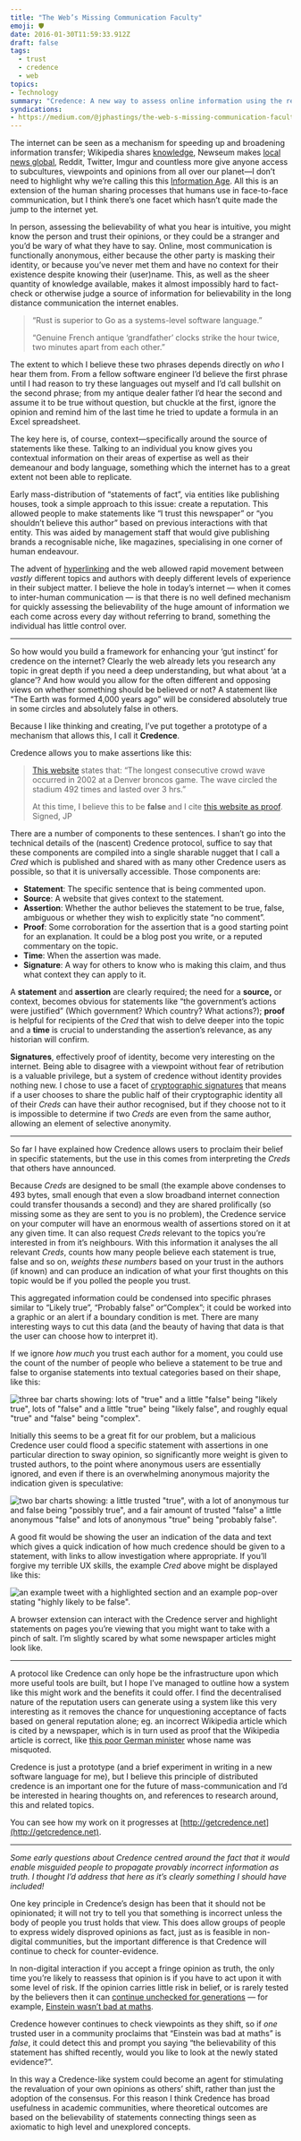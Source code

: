 ```yaml
---
title: "The Web’s Missing Communication Faculty"
emoji: 🛡️
date: 2016-01-30T11:59:33.912Z
draft: false
tags:
  - trust
  - credence
  - web
topics:
- Technology
summary: "Credence: A new way to assess online information using the reputation and context of those who consume it."
syndications:
- https://medium.com/@jphastings/the-web-s-missing-communication-faculty-e2f910b908fa
---
```

The internet can be seen as a mechanism for speeding up and broadening information transfer; Wikipedia shares [knowledge](https://en.wikipedia.org/wiki/User:Alan_Liefting/Essays/The_sum_of_all_human_knowledge), Newseum makes [local news global](https://web.archive.org/web/20160202062258/http://www.newseum.org/todaysfrontpages/), Reddit, Twitter, Imgur and countless more give anyone access to subcultures, viewpoints and opinions from all over our planet—I don’t need to highlight why we’re calling this this [Information Age](https://web.archive.org/web/20151004040741/http://www.sciencemuseum.org.uk/educators/plan_and_book_a_visit/things_to_do/galleries/information_age.aspx). All this is an extension of the human sharing processes that humans use in face-to-face communication, but I think there’s one facet which hasn’t quite made the jump to the internet yet.

In person, assessing the believability of what you hear is intuitive, you might know the person and trust their opinions, or they could be a stranger and you’d be wary of what they have to say. Online, most communication is functionally anonymous, either because the other party is masking their identity, or because you’ve never met them and have no context for their existence despite knowing their (user)name. This, as well as the sheer quantity of knowledge available, makes it almost impossibly hard to fact-check or otherwise judge a source of information for believability in the long distance communication the internet enables.

> “Rust is superior to Go as a systems-level software language.”
>
> “Genuine French antique ‘grandfather’ clocks strike the hour twice, two minutes apart from each other.”

The extent to which I believe these two phrases depends directly on _who_ I hear them from. From a fellow software engineer I’d believe the first phrase until I had reason to try these languages out myself and I’d call bullshit on the second phrase; from my antique dealer father I’d hear the second and assume it to be true without question, but chuckle at the first, ignore the opinion and remind him of the last time he tried to update a formula in an Excel spreadsheet.

The key here is, of course, context—specifically around the source of statements like these. Talking to an individual you know gives you contextual information on their areas of expertise as well as their demeanour and body language, something which the internet has to a great extent not been able to replicate.

Early mass-distribution of “statements of fact”, via entities like publishing houses, took a simple approach to this issue: create a reputation. This allowed people to make statements like “I trust this newspaper” or “you shouldn’t believe this author” based on previous interactions with that entity. This was aided by management staff that would give publishing brands a recognisable niche, like magazines, specialising in one corner of human endeavour.

The advent of [hyperlinking](https://en.wikipedia.org/wiki/Hyperlink) and the web allowed rapid movement between _vastly_ different topics and authors with deeply different levels of experience in their subject matter. I believe the hole in today’s internet — when it comes to inter-human communication — is that there is no well defined mechanism for quickly assessing the believability of the huge amount of information we each come across every day without referring to brand, something the individual has little control over.

---

So how would you build a framework for enhancing your ‘gut instinct’ for credence on the internet? Clearly the web already lets you research any topic in great depth if you need a deep understanding, but what about ‘at a glance’? And how would you allow for the often different and opposing views on whether something should be believed or not? A statement like “The Earth was formed 4,000 years ago” will be considered absolutely true in some circles and absolutely false in others.

Because I like thinking and creating, I’ve put together a prototype of a mechanism that allows this, I call it **Credence**.

Credence allows you to make assertions like this:

> [This website](/twitter/#/RealFakeFacts/status/409062831355486208) states that: “The longest consecutive crowd wave occurred in 2002 at a Denver broncos game. The wave circled the stadium 492 times and lasted over 3 hrs.”
>
> At this time, I believe this to be **false** and I cite [this website as proof](http://www.guinnessworldrecords.com/world-records/longest-mexican-wave-%28timed%29). Signed, JP

There are a number of components to these sentences. I shan’t go into the technical details of the (nascent) Credence protocol, suffice to say that these components are compiled into a single sharable nugget that I call a _Cred_ which is published and shared with as many other Credence users as possible, so that it is universally accessible. Those components are:

- **Statement**: The specific sentence that is being commented upon.
- **Source**: A website that gives context to the statement.
- **Assertion**: Whether the author believes the statement to be true, false, ambiguous or whether they wish to explicitly state “no comment”.
- **Proof**: Some corroboration for the assertion that is a good starting point for an explanation. It could be a blog post you write, or a reputed commentary on the topic.
- **Time**: When the assertion was made.
- **Signature**: A way for others to know who is making this claim, and thus what context they can apply to it.

A **statement** and **assertion** are clearly required; the need for a **source,** or context, becomes obvious for statements like “the government’s actions were justified” (Which government? Which country? What actions?); **proof** is helpful for recipients of the _Cred_ that wish to delve deeper into the topic and a **time** is crucial to understanding the assertion’s relevance, as any historian will confirm.

**Signatures**, effectively proof of identity, become very interesting on the internet. Being able to disagree with a viewpoint without fear of retribution is a valuable privilege, but a system of credence without identity provides nothing new. I chose to use a facet of [cryptographic signatures](https://en.wikipedia.org/wiki/Digital_signature) that means if a user chooses to share the public half of their cryptographic identity all of their _Creds_ can have their author recognised, but if they choose not to it is impossible to determine if two _Creds_ are even from the same author, allowing an element of selective anonymity.

---

So far I have explained how Credence allows users to proclaim their belief in specific statements, but the use in this comes from interpreting the _Creds_ that others have announced.

Because _Creds_ are designed to be small (the example above condenses to 493 bytes, small enough that even a slow broadband internet connection could transfer thousands a second) and they are shared prolifically (so missing some as they are sent to you is no problem), the Credence service on your computer will have an enormous wealth of assertions stored on it at any given time. It can also request _Creds_ relevant to the topics you’re interested in from it’s neighbours. With this information it analyses the all relevant _Creds_, counts how many people believe each statement is true, false and so on, _weights these numbers_ based on your trust in the authors (if known) and can produce an indication of what your first thoughts on this topic would be if you polled the people you trust.

This aggregated information could be condensed into specific phrases similar to “Likely true”, “Probably false” or“Complex”; it could be worked into a graphic or an alert if a boundary condition is met. There are many interesting ways to cut this data (and the beauty of having that data is that the user can choose how to interpret it).

If we ignore _how much_ you trust each author for a moment, you could use the count of the number of people who believe a statement to be true and false to organise statements into textual categories based on their shape, like this:

![three bar charts showing: lots of "true" and a little "false" being "likely true", lots of "false" and a little "true" being "likely false", and roughly equal "true" and "false" being "complex".](simple-graph.png)

Initially this seems to be a great fit for our problem, but a malicious Credence user could flood a specific statement with assertions in one particular direction to sway opinion, so significantly more weight is given to trusted authors, to the point where anonymous users are essentially ignored, and even if there is an overwhelming anonymous majority the indication given is speculative:

![two bar charts showing: a little trusted "true", with a lot of anonymous tur and false being "possibly true", and a fair amount of trusted "false" a little anonymous "false" and lots of anonymous "true" being "probably false".](anon-graph.png)

A good fit would be showing the user an indication of the data and text which gives a quick indication of how much credence should be given to a statement, with links to allow investigation where appropriate. If you’ll forgive my terrible UX skills, the example _Cred_ above might be displayed like this:

![an example tweet with a highlighted section and an example pop-over stating "highly likely to be false".](example-tweet.png)

A browser extension can interact with the Credence server and highlight statements on pages you’re viewing that you might want to take with a pinch of salt. I’m slightly scared by what some newspaper articles might look like.

---

A protocol like Credence can only hope be the infrastructure upon which more useful tools are built, but I hope I’ve managed to outline how a system like this might work and the benefits it could offer. I find the decentralised nature of the reputation users can generate using a system like this very interesting as it removes the chance for unquestioning acceptance of facts based on general reputation alone; eg. an incorrect Wikipedia article which is cited by a newspaper, which is in turn used as proof that the Wikipedia article is correct, like [this poor German minister](http://tech.slashdot.org/story/09/02/10/2211220/false-fact-on-wikipedia-proves-itself) whose name was misquoted.

Credence is just a prototype (and a brief experiment in writing in a new software language for me), but I believe this principle of distributed credence is an important one for the future of mass-communication and I’d be interested in hearing thoughts on, and references to research around, this and related topics.

You can see how my work on it progresses at [http://getcredence.net](http://getcredence.net).

---

_Some early questions about Credence centred around the fact that it would enable misguided people to propagate provably incorrect information as truth. I thought I’d address that here as it’s clearly something I should have included!_

One key principle in Credence’s design has been that it should not be opinionated; it will not try to tell you that something is incorrect unless the body of people you trust holds that view. This does allow groups of people to express widely disproved opinions as fact, just as is feasible in non-digital communities, but the important difference is that Credence will continue to check for counter-evidence.

In non-digital interaction if you accept a fringe opinion as truth, the only time you’re likely to reassess that opinion is if you have to act upon it with some level of risk. If the opinion carries little risk in belief, or is rarely tested by the believers then it can [continue unchecked for generations](http://www.informationisbeautiful.net/visualizations/common-mythconceptions/) — for example, [Einstein wasn’t bad at maths](http://www.todayifoundout.com/index.php/2011/12/albert-einstein-did-not-fail-at-mathematics-in-school/).

Credence however continues to check viewpoints as they shift, so if _one_ trusted user in a community proclaims that “Einstein was bad at maths” is _false_, it could detect this and prompt you saying “the believability of this statement has shifted recently, would you like to look at the newly stated evidence?”.

In this way a Credence-like system could become an agent for stimulating the revaluation of your own opinions as others’ shift, rather than just the adoption of the consensus. For this reason I think Credence has broad usefulness in academic communities, where theoretical outcomes are based on the believability of statements connecting things seen as axiomatic to high level and unexplored concepts.
